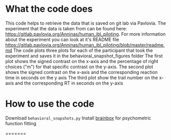 

# What the code does
This code helps to retrieve the data that is saved on git lab via Pavlovia.
The experiment that the data is taken from can be found here: https://gitlab.pavlovia.org/Anninas/human_ibl_piloting. For more information about the experiment you can look at it's README file https://gitlab.pavlovia.org/Anninas/human_ibl_piloting/blob/master/readme.md 
The code plots three plots for each of the participant that took the experiment and saves it in the behavioral_snapshot_figures folder
The first plot shows the signed contrast on the x-axis and the percentage of right choices ("m") for that specific contrast on the y-axis.
The second plot shows the signed contrast on the x-axis and the corresponding reaction time in seconds on the y axis 
The third plot show the trail number on the x-axis and the corresponding RT in seconds on the y-axis

# How to use the code
Download `behavioral_snapshots.py`
Install [brainbox](https://github.com/int-brain-lab/ibllib) for psychometric function fitting


=======


